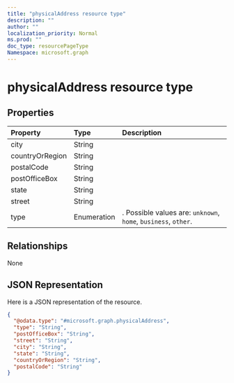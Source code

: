```yaml
---
title: "physicalAddress resource type"
description: ""
author: ""
localization_priority: Normal
ms.prod: ""
doc_type: resourcePageType
Namespace: microsoft.graph
---
```



# physicalAddress resource type



## Properties
|Property|Type|Description|
|:---|:---|:---|
|city|String||
|countryOrRegion|String||
|postalCode|String||
|postOfficeBox|String||
|state|String||
|street|String||
|type|Enumeration|. Possible values are: `unknown`, `home`, `business`, `other`.|

## Relationships
None

## JSON Representation
Here is a JSON representation of the resource.
<!-- {
  "blockType": "resource",
  "@odata.type": "microsoft.graph.physicalAddress"
}
-->
``` json
{
  "@odata.type": "#microsoft.graph.physicalAddress",
  "type": "String",
  "postOfficeBox": "String",
  "street": "String",
  "city": "String",
  "state": "String",
  "countryOrRegion": "String",
  "postalCode": "String"
}
```

